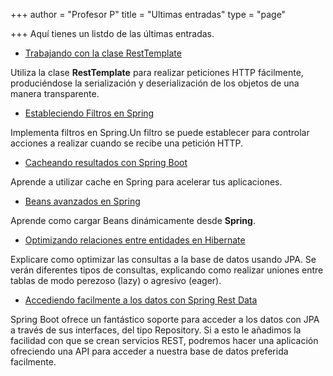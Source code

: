 +++
author = "Profesor P"
title = "Ultimas entradas"
type = "page"

+++
Aquí tienes un listdo de las últimas entradas.

- [Trabajando con la clase RestTemplate](http://localhost:1313/2-spring/8-restful/resttemplate/)

Utiliza la clase **RestTemplate**  para realizar peticiones HTTP fácilmente, produciéndose la serialización y deserialización de los objetos de una manera transparente. 

- [Estableciendo Filtros en Spring](/2019/06/13/estableciendo-filtros-en-spring/)

Implementa filtros en Spring.Un filtro se puede establecer para controlar acciones  a realizar cuando se recibe una petición HTTP. 

- [Cacheando resultados con Spring Boot](/2019/05/12/cacheando-datos-en-spring-boot/)

Aprende a utilizar cache en Spring para acelerar tus aplicaciones.

- [Beans avanzados en Spring](/2019/04/18/beans-avanzados-en-spring/)

Aprende como cargar Beans dinámicamente desde  **Spring**.

- [Optimizando relaciones entre entidades en Hibernate](/2019/04/05/optimizando-consultas-con-hibernate/)

Explicare como optimizar  las consultas a la base de datos usando JPA. Se verán diferentes tipos de consultas, explicando como realizar uniones entre tablas de modo perezoso (lazy) o agresivo (eager).

- [Accediendo facilmente a los datos con Spring Rest Data](/2019/03/25/accediendo-facilmente-a-los-datos-con-spring-rest-data/)

Spring Boot ofrece un fantástico soporte para acceder a los datos con JPA a través de sus interfaces, del tipo Repository. Si a esto le añadimos la facilidad con que se crean servicios REST, podremos hacer una aplicación ofreciendo una API para acceder a nuestra base de datos preferida facilmente.

